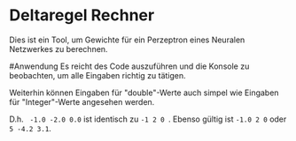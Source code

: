 # Deltaregel Rechner
Dies ist ein Tool, um Gewichte für ein Perzeptron eines Neuralen Netzwerkes zu berechnen.

#Anwendung
Es reicht des Code auszuführen und die Konsole zu beobachten, um alle Eingaben richtig zu tätigen.

Weiterhin können Eingaben für "double"-Werte auch simpel wie Eingaben für "Integer"-Werte angesehen werden.

D.h. ``` -1.0 -2.0 0.0``` ist identisch zu ```-1 2 0 ```. Ebenso gültig ist ```-1.0 2 0``` oder ``` 5 -4.2 3.1 ```.
